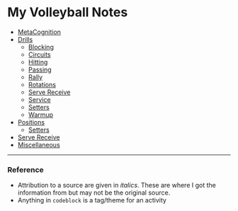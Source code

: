# My Volleyball Notes

- [MetaCognition](./metacognition/MetaCognition.md)
- [Drills](./drills/Drills.md)
  - [Blocking](./drills/BlockingDrills/BlockingDrills.md)
  - [Circuits](./drills/CircuitsDrills/CircuitsDrills.md)
  - [Hitting](./drills/HittingDrills/HittingDrills.md)
  - [Passing](./drills/PassingDrills/PassingDrills.md)
  - [Rally](./drills/RallyDrills/RallyDrills.md)
  - [Rotations](./drills/RotationDrills/RotationDrills.md)
  - [Serve Receive](./drills/ServeReceiveDrills/ServeReceiveDrills.md)
  - [Service](./drills/ServiceDrills/ServiceDrills.md)
  - [Setters](./drills/SetterDrills/SetterDrills.md)
  - [Warmup](./drills/WarmupDrills/WarmupDrills.md)
- [Positions](./positions/Positions.md)
  - [Setters](./positions/Setters.md)
- [Serve Receive](./ServeReceive.md)
- [Miscellaneous](./Miscellaneous.md)

---

### Reference

- Attribution to a source are given in _italics_.  These are where I got the information from but may not be the original source.
- Anything in `codeblock` is a tag/theme for an activity
